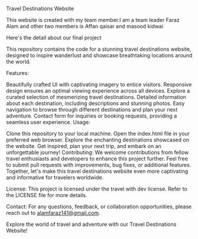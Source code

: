 Travel Destinations Website

This website is created with my team member.I am a team leader Faraz Alam and other two members is Affan qaisar and masood kidwai

Here's the detail about our final project

This repository contains the code for a stunning travel destinations website, designed to inspire wanderlust and showcase breathtaking locations around the world.

Features:

Beautifully crafted UI with captivating imagery to entice visitors.
Responsive design ensures an optimal viewing experience across all devices.
Explore a curated selection of mesmerizing travel destinations.
Detailed information about each destination, including descriptions and stunning photos.
Easy navigation to browse through different destinations and plan your next adventure.
Contact form for inquiries or booking requests, providing a seamless user experience.
Usage:

Clone this repository to your local machine.
Open the index.html file in your preferred web browser.
Explore the enchanting destinations showcased on the website.
Get inspired, plan your next trip, and embark on an unforgettable journey!
Contributing:
We welcome contributions from fellow travel enthusiasts and developers to enhance this project further. Feel free to submit pull requests with improvements, bug fixes, or additional features. Together, let's make this travel destinations website even more captivating and informative for travelers worldwide.

License:
This project is licensed under the travel with dev license. Refer to the LICENSE file for more details.

Contact:
For any questions, feedback, or collaboration opportunities, please reach out to alamfaraz141@gmail.com.

Explore the world of travel and adventure with our Travel Destinations Website!
